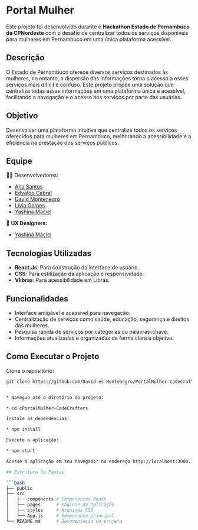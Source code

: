 # Portal Mulher

Este projeto foi desenvolvido durante o **Hackathon Estado de Pernambuco da CPNordeste** com o desafio de centralizar todos os serviços disponíveis para mulheres em Pernambuco em uma única plataforma acessível.

## Descrição

O Estado de Pernambuco oferece diversos serviços destinados às mulheres, no entanto, a dispersão das informações torna o acesso a esses serviços mais difícil e confuso. Este projeto propõe uma solução que centraliza todas essas informações em uma plataforma única e acessível, facilitando a navegação e o acesso aos serviços por parte das usuárias.

## Objetivo

Desenvolver uma plataforma intuitiva que centralize todos os serviços oferecidos para mulheres em Pernambuco, melhorando a acessibilidade e a eficiência na prestação dos serviços públicos.

## Equipe

👨‍💻 Desenvolvedores:
- <a href="https://www.linkedin.com/in/ana-saantos/" target="_blank">Ana Santos</a>
- <a href="https://www.linkedin.com/in/edcabralc/" target="_blank">Edvaldo Cabral</a>
- <a href="https://www.linkedin.com/in/david-montenegro-16825b1b5/" target="_blank">David Montenegro</a>
- <a href="https://www.linkedin.com/in/l%C3%ADvia-gomes-6a5771230/" target="_blank">Lívia Gomes</a>
- <a href="https://www.linkedin.com/in/yashinadev/" target="_blank">Yashina Maciel</a>

🎨 **UX Designers:**
- <a href="https://www.linkedin.com/in/yashinadev/" target="_blank">Yashina Maciel</a>

## Tecnologias Utilizadas

- **React.Js**: Para construção da interface de usuário.
- **CSS**: Para estilização da aplicação e responsividade.
- **Vlibras**: Para acessibilidade em Libras.

## Funcionalidades

- Interface amigável e acessível para navegação.
- Centralização de serviços como saúde, educação, segurança e direitos das mulheres.
- Pesquisa rápida de serviços por categorias ou palavras-chave.
- Informações atualizadas e organizadas de forma clara e objetiva.

## Como Executar o Projeto

 Clone o repositório:

   ```bash
   git clone https://github.com/David-es-Montenegro/PortalMulher-CodeCrafters.git


* Navegue até o diretório do projeto:

* cd cPortalMulher-CodeCrafters

Instale as dependências:

* npm install

Execute a aplicação:

* npm start

Acesse a aplicação em seu navegador no endereço http://localhost:3000.

## Estrutura de Pastas

```bash
├── public
├── src
│   ├── components # Componentes React
│   ├── pages      # Páginas da aplicação
│   ├── styles     # Arquivos CSS
│   └── App.js     # Componente principal
└── README.md      # Documentação do projeto







